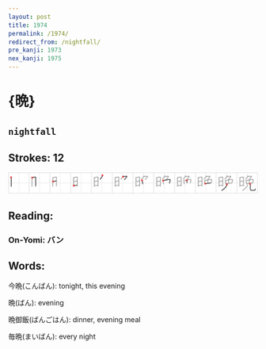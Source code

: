 ```yaml
---
layout: post
title: 1974
permalink: /1974/
redirect_from: /nightfall/
pre_kanji: 1973
nex_kanji: 1975
---
```


# {晩}

## `nightfall`

## Strokes: 12

<div class="stroke"><img src="../images/E699A9.png" /></div>

## Reading:

### On-Yomi: バン

## Words:

今晩(こんばん): tonight, this evening

晩(ばん): evening

晩御飯(ばんごはん): dinner, evening meal

毎晩(まいばん): every night
